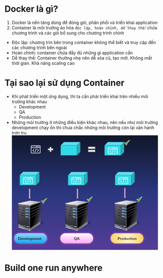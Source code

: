 # Docker là gì?

1. Docker là nền tảng dùng để đóng gói, phân phối và triển khai application
2. Container là môi trường ảo hóa `độc lập, hoàn chỉnh, dễ thay thế`: chứa chương trình và các gói bổ sung cho chương trình chính

- Độc lập: chương trìn bên trong container không thể biết và truy cập đến các chương trình bên ngoài
- Hoàn chỉnh: container chứa đầy đủ những gì application cần
- Dễ thay thế: Container thường nhẹ nên dễ xóa cũ, tạo mới. Không mất thời gian. Khả năng scaling cao

# Tại sao lại sử dụng Container

- Khi phát triển một ứng dụng, thì ta cần phải triển khai trên nhiều môi trường khác nhau
  - Development
  - QA
  - Production
- Những môi trường ở những điều kiện khác nhau, nên nếu như môi trường development chạy ổn thì chưa chắc những môi trường còn lại vận hành trơn tru
  ![alt text](image.png)

# Build one run anywhere
